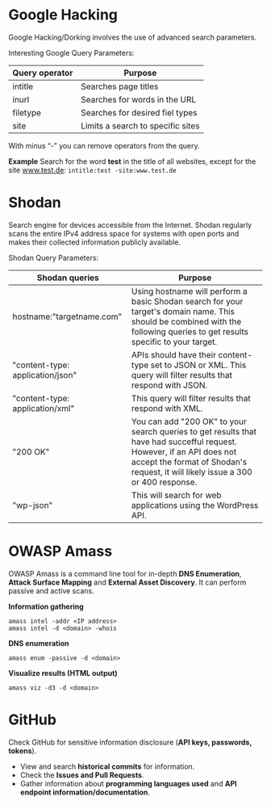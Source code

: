# Google Hacking

Google Hacking/Dorking involves the use of advanced search parameters.
  
Interesting Google Query Parameters:

|Query operator|Purpose|
|---|---|
|intitle|Searches page titles|
|inurl|Searches for words in the URL|
|filetype|Searches for desired fiel types|
|site|Limits a search to specific sites|

With minus “-” you can remove operators from the query.

**Example**
Search for the word **test** in the title of all websites, except for the site www.test.de:
`intitle:test -site:www.test.de`

# Shodan

Search engine for devices accessible from the Internet. Shodan regularly scans the entire IPv4 address space for systems with open ports and makes their collected information publicly available.  
  
Shodan Query Parameters:

|Shodan queries|Purpose|
|---|---|
|hostname:"targetname.com"|Using hostname will perform a basic Shodan search for your target's domain name. This should be combined with the following queries to get results specific to your target.|
|"content-type: application/json"|APIs should have their content-type set to JSON or XML. This query will filter results that respond with JSON.|
|"content-type: application/xml"|This query will filter results that respond with XML.|
|"200 OK"|You can add "200 OK" to your search queries to get results that have had succefful request. However, if an API does not accept the format of Shodan's request, it will likely issue a 300 or 400 response.|
|"wp-json"|This will search for web applications using the WordPress API.|


# OWASP Amass

OWASP Amass is a command line tool for in-depth **DNS Enumeration**, **Attack Surface Mapping** and **External Asset Discovery**. It can perform passive and active scans. 

**Information gathering**
```SHELL
amass intel -addr <IP address>  
amass intel -d <domain> -whois  
```

**DNS enumeration**
```SHELL
amass enum -passive -d <domain>  
```

**Visualize results (HTML output)**
```SHELL
amass viz -d3 -d <domain>
```
# GitHub

Check GitHub for sensitive information disclosure (**API keys, passwords, tokens**).  
* View and search **historical commits** for information.  
* Check the **Issues and Pull Requests**.  
* Gather information about **programming languages used** and **API endpoint information/documentation**.